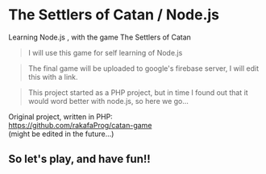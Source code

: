 # The Settlers of Catan / Node.js
Learning Node.js , with the game The Settlers of Catan

> I will use this game for self learning of Node.js

> The final game will be uploaded to google's firebase server, I will edit this with a link.

> This project started as a PHP project, but in time I found out that it would word better with node.js, so here we go...

Original project, written in PHP:  
https://github.com/rakafaProg/catan-game   
(might be edited in the future...)

## So let's play, and have fun!! 

